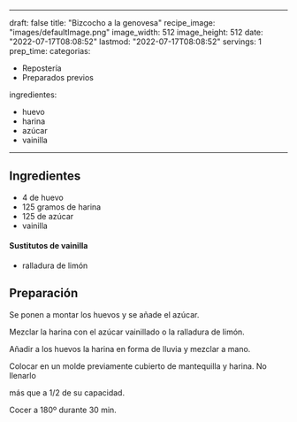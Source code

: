 
---
draft: false
title: "Bizcocho a la genovesa"
recipe_image: "images/defaultImage.png"
image_width: 512
image_height: 512
date: "2022-07-17T08:08:52"
lastmod: "2022-07-17T08:08:52"
servings: 1
prep_time: 
categorias:
  - Repostería
  - Preparados previos

ingredientes:
  - huevo
  - harina
  - azúcar
  - vainilla
---

## Ingredientes
- 4  de huevo
- 125 gramos de harina
- 125  de azúcar
- vainilla
#### Sustitutos de vainilla
- ralladura de limón

## Preparación
Se ponen a montar los huevos y se añade el azúcar.

Mezclar la harina con el azúcar vainillado o la ralladura de limón.

Añadir a los huevos la harina en forma de lluvia y mezclar a mano.

Colocar en un molde previamente cubierto de mantequilla y harina. No llenarlo

más que a 1/2 de su capacidad.

Cocer a 180º durante 30 min.


